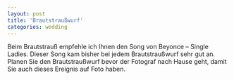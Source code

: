 ```yaml
---
layout: post
title: 'Brautstraußwurf'
categories: wedding
---
```


Beim Brautstrauß empfehle ich Ihnen den Song von Beyonce – Single Ladies. Dieser Song kam bisher bei jedem Brautstraußwurf sehr gut an. Planen Sie den Brautstraußwurf bevor der Fotograf nach Hause geht, damit Sie auch dieses Ereignis auf Foto haben.
